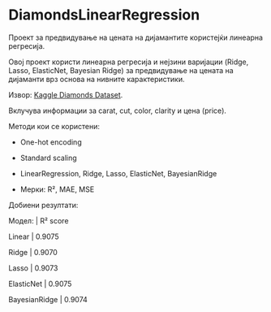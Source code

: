 # DiamondsLinearRegression

Проект за предвидување на цената на дијамантите користејќи линеарна регресија.

Овој проект користи линеарна регресија и нејзини варијации (Ridge, Lasso, ElasticNet, Bayesian Ridge) за предвидување на цената на дијаманти врз основа на нивните карактеристики.

Извор: [Kaggle Diamonds Dataset](https://www.kaggle.com/datasets/shivam2503/diamonds).

Вклучува информации за carat, cut, color, clarity и цена (price).

Методи кои се користени:
- One-hot encoding
  
- Standard scaling
  
- LinearRegression, Ridge, Lasso, ElasticNet, BayesianRidge
  
- Мерки: R², MAE, MSE

Добиени резултати:

Модел:        | R² score

Linear        | 0.9075

Ridge         | 0.9070   

Lasso         | 0.9073

ElasticNet    | 0.9075  

BayesianRidge | 0.9074   


